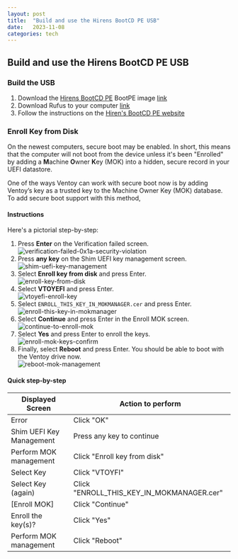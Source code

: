 ```yaml
---
layout: post
title:  "Build and use the Hirens BootCD PE USB"
date:   2023-11-08
categories: tech
---
```


## Build and use the Hirens BootCD PE USB

### Build the USB

1. Download the [Hirens BootCD PE](https://www.hirensbootcd.org/) BootPE image [link](https://www.hirensbootcd.org/files/HBCD_PE_x64.iso)  
2. Download Rufus to your computer [link]([https://www.hirensbootcd.org/files/ISO2USB.exe](https://rufus.ie/en/)) 
3. Follow the instructions on the [Hiren's BootCD PE website](https://www.hirensbootcd.org/usb-booting/) 

### Enroll Key from Disk

On the newest computers, secure boot may be enabled.  In short, this means that the computer will not boot from the device unless it's been "Enrolled" by adding a **M**achine **O**wner **K**ey (MOK) into a hidden, secure record in your UEFI datastore.

One of the ways Ventoy can work with secure boot now is by adding Ventoy’s key as a trusted key to the Machine Owner Key (MOK) database. To add secure boot support with this method,

#### Instructions

Here's a pictorial step-by-step:

1. Press **Enter** on the Verification failed screen.  
    ![verification-failed-0x1a-security-violation](https://www.technewstoday.com/wp-content/uploads/2023/07/verification-failed-0x1a-security-violation.jpg "How To Enable Secure Boot Support For Ventoy 1")
2. Press **any key** on the Shim UEFI key management screen.  
    ![shim-uefi-key-management](https://www.technewstoday.com/wp-content/uploads/2023/07/shim-uefi-key-management.jpg "How To Enable Secure Boot Support For Ventoy 2")
3. Select **Enroll key from disk** and press Enter.  
    ![enroll-key-from-disk](https://www.technewstoday.com/wp-content/uploads/2023/07/enroll-key-from-disk.jpg "How To Enable Secure Boot Support For Ventoy 3")
4. Select **VTOYEFI** and press Enter.  
    ![vtoyefi-enroll-key](https://www.technewstoday.com/wp-content/uploads/2023/07/vtoyefi-enroll-key.jpg "How To Enable Secure Boot Support For Ventoy 4")
5. Select `ENROLL_THIS_KEY_IN_MOKMANAGER.cer` and press Enter.  
    ![enroll-this-key-in-mokmanager](https://www.technewstoday.com/wp-content/uploads/2023/07/enroll-this-key-in-mokmanager.jpg "How To Enable Secure Boot Support For Ventoy 5")
6. Select **Continue** and press Enter in the Enroll MOK screen.  
    ![continue-to-enroll-mok](https://www.technewstoday.com/wp-content/uploads/2023/07/continue-to-enroll-mok.jpg "How To Enable Secure Boot Support For Ventoy 6")
7. Select **Yes** and press Enter to enroll the keys.  
    ![enroll-mok-keys-confirm](https://www.technewstoday.com/wp-content/uploads/2023/07/enroll-mok-keys-confirm.jpg "How To Enable Secure Boot Support For Ventoy 7")
8. Finally, select **Reboot** and press Enter. You should be able to boot with the Ventoy drive now.  
    ![reboot-mok-management](https://www.technewstoday.com/wp-content/uploads/2023/07/reboot-mok-management.jpg "How To Enable Secure Boot Support For Ventoy 8")

#### Quick step-by-step

|Displayed Screen|Action to perform|
|---|---|
|Error|Click "OK"|
|Shim UEFI Key Management|Press any key to continue|
|Perform MOK management|Click "Enroll key from disk"|
|Select Key|Click "VTOYFI"|
|Select Key (again)|Click "ENROLL_THIS_KEY_IN_MOKMANAGER.cer"|
|[Enroll MOK]|Click "Continue"|
|Enroll the key(s)?|Click "Yes"|
|Perform MOK management|Click "Reboot"|

